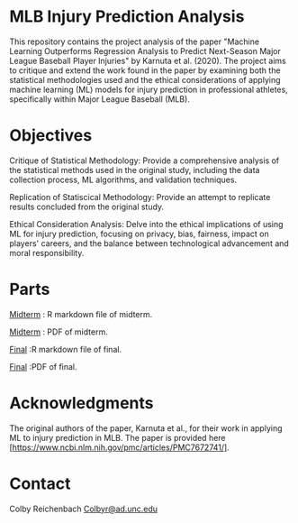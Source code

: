 # MLB Injury Prediction Analysis
This repository contains the project analysis of the paper "Machine Learning Outperforms Regression Analysis to Predict Next-Season Major League Baseball Player Injuries" by Karnuta et al. (2020). The project aims to critique and extend the work found in the paper by examining both the statistical methodologies used and the ethical considerations of applying machine learning (ML) models for injury prediction in professional athletes, specifically within Major League Baseball (MLB).

# Objectives
Critique of Statistical Methodology: Provide a comprehensive analysis of the statistical methods used in the original study, including the data collection process, ML algorithms, and validation techniques. 

Replication of Statiscical Methodology: Provide an attempt to replicate results concluded from the original study.

Ethical Consideration Analysis: Delve into the ethical implications of using ML for injury prediction, focusing on privacy, bias, fairness, impact on players' careers, and the balance between technological advancement and moral responsibility.

# Parts
[Midterm](Midterm1.Rmd) : R markdown file of midterm.

[Midterm](Midterm1.pdf) : PDF of midterm.

[Final](FinalProject.Rmd) :R markdown file of final.

[Final](FinalProject.pdf) :PDF of final.

# Acknowledgments
The original authors of the paper, Karnuta et al., for their work in applying ML to injury prediction in MLB. The paper is provided here [https://www.ncbi.nlm.nih.gov/pmc/articles/PMC7672741/].

# Contact
Colby Reichenbach
Colbyr@ad.unc.edu
